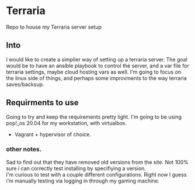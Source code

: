 # Terraria

Repo to house my Terraria server setup

## Into

I would like to create a simplier way of setting up a terraria server.  The goal would be to have an ansible playbook to control the server, and a var file for terraria settings, maybe cloud hosting vars as well.  I'm going to focus on the linux side of things, and perhaps some improvments to the way terraria saves/backsup.

## Requirments to use
Going to try and keep the requirements pretty light.  I'm going to be using pop!_os 20.04 for my workstation, with virtualbox. 

- Vagrant + hypervisor of choice. 

### other notes. 

Sad to find out that they have removed old versions from the site. Not 100% sure i can correctly test installing by specifiying a version.  
I'm curious to test with a couple different configurations. Right now I guess i'm manually testing via logging in through my gaming machine.  
